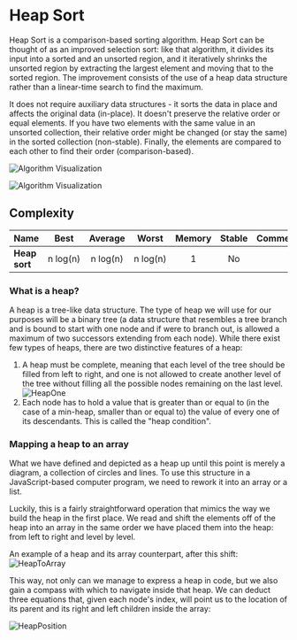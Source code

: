 # Heap Sort

Heap Sort is a comparison-based sorting algorithm.
Heap Sort can be thought of as an improved selection
sort: like that algorithm, it divides its input into
a sorted and an unsorted region, and it iteratively
shrinks the unsorted region by extracting the largest
element and moving that to the sorted region. The
improvement consists of the use of a heap data structure
rather than a linear-time search to find the maximum.

It does not require auxiliary data structures - it sorts the data in place and affects the original data (in-place). It doesn't preserve the relative order or equal elements. If you have two elements with the same value in an unsorted collection, their relative order might be changed (or stay the same) in the sorted collection (non-stable). Finally, the elements are compared to each other to find their order (comparison-based).

![Algorithm Visualization](https://upload.wikimedia.org/wikipedia/commons/1/1b/Sorting_heapsort_anim.gif)

![Algorithm Visualization](https://upload.wikimedia.org/wikipedia/commons/4/4d/Heapsort-example.gif)

## Complexity

| Name          |     Best      |    Average    |     Worst     | Memory | Stable | Comments |
| ------------- | :-----------: | :-----------: | :-----------: | :----: | :----: | :------- |
| **Heap sort** | n&nbsp;log(n) | n&nbsp;log(n) | n&nbsp;log(n) |   1    |   No   |          |

### What is a heap?

A heap is a tree-like data structure. The type of heap we will use for our purposes will be a binary tree (a data structure that resembles a tree branch and is bound to start with one node and if were to branch out, is allowed a maximum of two successors extending from each node). While there exist few types of heaps, there are two distinctive features of a heap:

1. A heap must be complete, meaning that each level of the tree should be filled from left to right, and one is not allowed to create another level of the tree without filling all the possible nodes remaining on the last level.
   ![HeapOne](https://s3.stackabuse.com/media/articles/heap-sort-in-javascript-1.png)
2. Each node has to hold a value that is greater than or equal to (in the case of a min-heap, smaller than or equal to) the value of every one of its descendants. This is called the "heap condition".

### Mapping a heap to an array

What we have defined and depicted as a heap up until this point is merely a diagram, a collection of circles and lines. To use this structure in a JavaScript-based computer program, we need to rework it into an array or a list.

Luckily, this is a fairly straightforward operation that mimics the way we build the heap in the first place. We read and shift the elements off of the heap into an array in the same order we have placed them into the heap: from left to right and level by level.

An example of a heap and its array counterpart, after this shift:
![HeapToArray](https://s3.stackabuse.com/media/articles/heap-sort-in-javascript-2.png)

This way, not only can we manage to express a heap in code, but we also gain a compass with which to navigate inside that heap. We can deduct three equations that, given each node's index, will point us to the location of its parent and its right and left children inside the array:

![HeapPosition](https://s3.stackabuse.com/media/articles/heap-sort-in-javascript-3.png)

